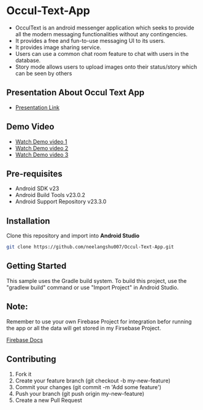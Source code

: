# Occul-Text-App
* OcculText is an android messenger application which seeks to provide all the modern
messaging functionalities without any contingencies.
* It provides a free and fun-to-use messaging UI to its users.
* It provides image sharing service.
* Users can use a common chat room feature to chat with users in the database.
* Story mode allows users to upload images onto their status/story which can be seen by
others

## Presentation About Occul Text App
* [Presentation Link](https://docs.google.com/presentation/d/1xwSDZaT2n_FmZcwgnsGUAo70UznERKaN/edit?usp=sharing&ouid=103400509562157514166&rtpof=true&sd=true)

## Demo Video
* [Watch Demo video 1](https://drive.google.com/file/d/1-NaICd0e-iLEV6zcYp98ysbunrR0uZ7Y/view?usp=sharing)
* [Watch Demo video 2](https://drive.google.com/file/d/1xqMyFx0g2hlYhXS1HLpLoksQ4t4-HKOn/view?usp=sharing)
* [Watch Demo video 3](https://drive.google.com/file/d/1J8UJvQLdQBQOVXfDmIiHnLVYURX53C3c/view?usp=sharing)

## Pre-requisites
- Android SDK v23
- Android Build Tools v23.0.2
- Android Support Repository v23.3.0

## Installation
Clone this repository and import into **Android Studio**
```bash
git clone https://github.com/neelangshu007/Occul-Text-App.git
```

## Getting Started
This sample uses the Gradle build system. To build this project, use the
"gradlew build" command or use "Import Project" in Android Studio.

## Note:
Remember to use your own Firebase Project for integration befor running the app or all the data will get stored in my Firsebase Project.

[Firebase Docs](https://firebase.google.com/docs?authuser=0)

## Contributing
1. Fork it
2. Create your feature branch (git checkout -b my-new-feature)
3. Commit your changes (git commit -m 'Add some feature')
4. Push your branch (git push origin my-new-feature)
5. Create a new Pull Request

